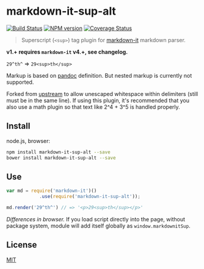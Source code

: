 # markdown-it-sup-alt

[![Build Status](https://img.shields.io/travis/jay-hodgson/markdown-it-sup/master.svg?style=flat)](https://travis-ci.org/jay-hodgson/markdown-it-sup)
[![NPM version](https://img.shields.io/npm/v/markdown-it-sup-alt.svg?style=flat)](https://www.npmjs.org/package/markdown-it-sup-alt)
[![Coverage Status](https://img.shields.io/coveralls/markdown-it/markdown-it-sup/master.svg?style=flat)](https://coveralls.io/r/jay-hodgson/markdown-it-sup?branch=master)

> Superscript (`<sup>`) tag plugin for [markdown-it](https://github.com/markdown-it/markdown-it) markdown parser.

__v1.+ requires `markdown-it` v4.+, see changelog.__

`29^th^` => `29<sup>th</sup>`

Markup is based on [pandoc](http://johnmacfarlane.net/pandoc/README.html#superscripts-and-subscripts) definition. But nested markup is currently not supported.

Forked from [upstream](https://github.com/markdown-it/markdown-it-sup) to allow unescaped whitespace within delimiters (still must be in the same line).
If using this plugin, it's recommended that you also use a math plugin so that text like 2^4 + 3^5 is handled properly.

## Install

node.js, browser:

```bash
npm install markdown-it-sup-alt --save
bower install markdown-it-sup-alt --save
```

## Use

```js
var md = require('markdown-it')()
            .use(require('markdown-it-sup-alt'));

md.render('29^th^') // => '<p>29<sup>th</sup></p>'
```

_Differences in browser._ If you load script directly into the page, without
package system, module will add itself globally as `window.markdownitSup`.


## License

[MIT](https://github.com/jay-hodgson/markdown-it-sup/blob/master/LICENSE)
